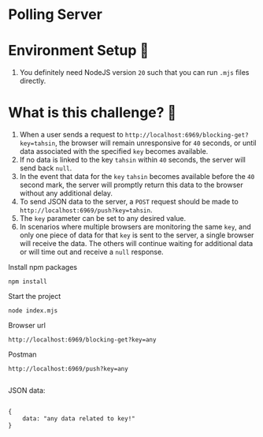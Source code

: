 # Polling Server

# Environment Setup 🍃

1. You definitely need NodeJS version `20` such that you can run `.mjs` files directly.

# What is this challenge? 🎯

1. When a user sends a request to `http://localhost:6969/blocking-get?key=tahsin`, the browser will remain unresponsive for `40` seconds, or until data associated with the specified `key` becomes available.
2. If no data is linked to the key `tahsin` within `40` seconds, the server will send back `null`.
3. In the event that data for the `key` `tahsin` becomes available before the `40` second mark, the server will promptly return this data to the browser without any additional delay.
4. To send JSON data to the server, a `POST` request should be made to `http://localhost:6969/push?key=tahsin`.
5. The `key` parameter can be set to any desired value.
6. In scenarios where multiple browsers are monitoring the same `key`, and only one piece of data for that `key` is sent to the server, a single browser will receive the data. The others will continue waiting for additional data or will time out and receive a `null` response.


Install npm packages

```
npm install

```

Start the project

```
node index.mjs

```
Browser url

```
http://localhost:6969/blocking-get?key=any

```
Postman

````
http://localhost:6969/push?key=any


````

JSON data:

```

{
    data: "any data related to key!"
}
```
